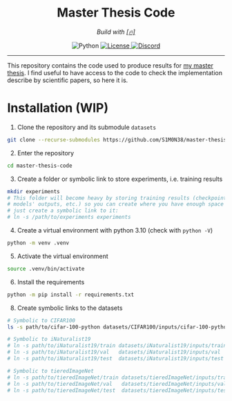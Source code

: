 <div align="center">
  <h1>Master Thesis Code</h1>
  <p><em>Build with <a href="https://github.com/S1M0N38/pytorch-template">[🔥]</a></em></p>

  <a>
    <img alt="Python" src="https://img.shields.io/badge/python-3.10-blue?style=for-the-badge&amp;logo=python">
  </a>
  <a href="https://github.com/S1M0N38/master-thesis-code/blob/main/LICENSE">
    <img alt="License" src="https://img.shields.io/github/license/S1M0N38/master-thesis-code?style=for-the-badge&amp;color=ff69b4">
  </a>
  <a href="https://discord.com/users/S1M0N38#0317">
    <img alt="Discord" src="https://img.shields.io/static/v1?label=DISCORD&amp;message=DM&amp;color=blueviolet&amp;style=for-the-badge">
  </a>
</div>

-------------------------------------------------------------------------------

This repository contains the code used to produce results for [my master
thesis](https://github.com/S1M0N38/master-thesis). I find useful to have access
to the code to check the implementation describe by scientific papers, so here
it is.

# Installation (WIP)

1. Clone the repository and its submodule `datasets`
```bash
git clone --recurse-submodules https://github.com/S1M0N38/master-thesis-code.git
```
2. Enter the repository
```bash
cd master-thesis-code
```
3. Create a folder or symbolic link to store experiments, i.e. training results
```bash
mkdir experiments
# This folder will become heavy by storing training results (checkpoints,
# models' outputs, etc.) so you can create where you have enough space and then
# just create a symbolic link to it:
# ln -s /path/to/experiments experiments
```
4. Create a virtual environment with python 3.10 (check with `python -V`)
```bash
python -m venv .venv
```
5. Activate the virtual environment
```bash
source .venv/bin/activate
```
6. Install the requirements
```bash
python -m pip install -r requirements.txt
```
<!-- 7. Download the datasets -->
<!-- ```bash -->
<!-- /bin/bash -c "$(curl -fsSL https://S1M0N38.xyz/scripts/master-thesis-datasets-download.sh)" -->
<!-- ``` -->
8. Create symbolic links to the datasets
```bash
# Symbolic to CIFAR100
ls -s path/to/cifar-100-python datasets/CIFAR100/inputs/cifar-100-python

# Symbolic to iNaturalist19
# ln -s path/to/iNaturalist19/train datasets/iNaturalist19/inputs/train
# ln -s path/to/iNaturalist19/val   datasets/iNaturalist19/inputs/val
# ln -s path/to/iNaturalist19/test  datasets/iNaturalist19/inputs/test

# Symbolic to tieredImageNet
# ln -s path/to/tieredImageNet/train datasets/tieredImageNet/inputs/train
# ln -s path/to/tieredImageNet/val   datasets/tieredImageNet/inputs/val
# ln -s path/to/tieredImageNet/test  datasets/tieredImageNet/inputs/test
```
